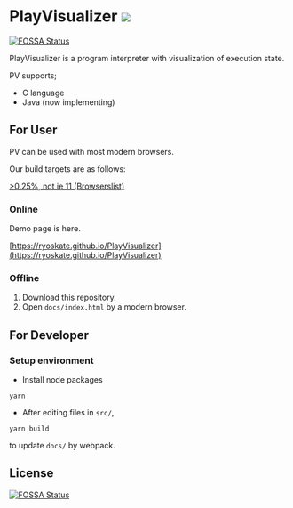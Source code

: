 # PlayVisualizer <a href="http://doge.mit-license.org"><img src="http://img.shields.io/:license-mit-blue.svg"></a>
[![FOSSA Status](https://app.fossa.io/api/projects/git%2Bgithub.com%2FRYOSKATE%2FPLIVET.svg?type=shield)](https://app.fossa.io/projects/git%2Bgithub.com%2FRYOSKATE%2FPLIVET?ref=badge_shield)



PlayVisualizer is a program interpreter with visualization of execution state.

PV supports;

* C language
* Java (now implementing)

## For User

PV can be used with most modern browsers.

Our build targets are as follows:

[>0.25%, not ie 11 (Browserslist)](http://browserl.ist/?q=%3E0.25%25%2C+not+ie+11)

### Online

Demo page is here.

[https://ryoskate.github.io/PlayVisualizer](https://ryoskate.github.io/PlayVisualizer)

### Offline

1. Download this repository.
1. Open `docs/index.html` by a modern browser.

## For Developer

### Setup environment

* Install node packages

 ```
 yarn
 ```

* After editing files in `src/`, 

```
yarn build
```

to update `docs/` by webpack.


## License
[![FOSSA Status](https://app.fossa.io/api/projects/git%2Bgithub.com%2FRYOSKATE%2FPLIVET.svg?type=large)](https://app.fossa.io/projects/git%2Bgithub.com%2FRYOSKATE%2FPLIVET?ref=badge_large)